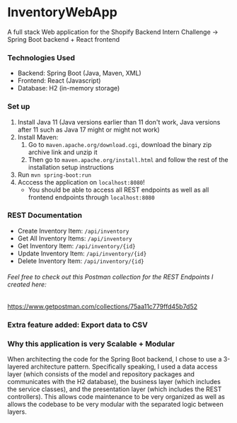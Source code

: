 # InventoryWebApp
A full stack Web application for the Shopify Backend Intern Challenge -> Spring Boot backend + React frontend

### Technologies Used
- Backend: Spring Boot (Java, Maven, XML)
- Frontend: React (Javascript)
- Database: H2 (in-memory storage)

### Set up
1. Install Java 11 (Java versions earlier than 11 don't work, Java versions after 11 such as Java 17 might or might not work)
2. Install Maven:<br/>
    1. Go to `maven.apache.org/download.cgi`, download the binary zip archive link and unzip it
    2. Then go to `maven.apache.org/install.html` and follow the rest of the installation setup instructions
4. Run `mvn spring-boot:run`
5. Acccess the application on `localhost:8080`!
     - You should be able to access all REST endpoints as well as all frontend endpoints through `localhost:8080`

### REST Documentation
- Create Inventory Item: `/api/inventory`
- Get All Inventory Items: `/api/inventory`
- Get Inventory Item: `/api/inventory/{id}`
- Update Inventory Item: `/api/inventory/{id}`
- Delete Inventory Item: `/api/inventory/{id}`

###### Feel free to check out this Postman collection for the REST Endpoints I created here: 
https://www.getpostman.com/collections/75aa11c779ffd45b7d52

### Extra feature added: Export data to CSV

### Why this application is very Scalable + Modular

When architecting the code for the Spring Boot backend, I chose to use a 3-layered architecture pattern. Specifically speaking, I used a data access layer (which consists of the model and repository packages and communicates with the H2 database), the business layer (which includes the service classes), and the presentation layer (which includes the REST controllers). This allows code maintenance to be very organized as well as allows the codebase to be very modular with the separated logic between layers.


